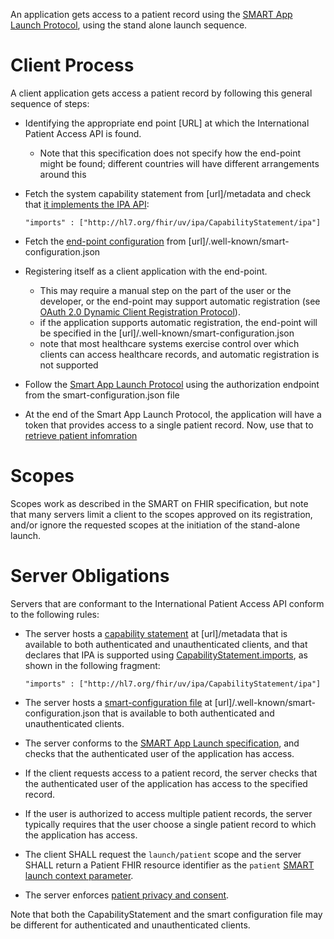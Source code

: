 An application gets access to a patient record using the [SMART App Launch Protocol](http://hl7.org/fhir/smart-app-launch/), using the stand alone launch sequence.

# Client Process 

A client application gets access a patient record by following this general sequence of steps:

* Identifying the appropriate end point [URL] at which the International Patient Access API is found. 
  * Note that this specification does not specify how the end-point might be found; different countries will have different arrangements around this 
  
* Fetch the system capability statement from [url]/metadata and check that [it implements the IPA API](conformance.html):

    ```"imports" : ["http://hl7.org/fhir/uv/ipa/CapabilityStatement/ipa"]```

* Fetch the [end-point configuration](http://www.hl7.org/fhir/smart-app-launch/conformance/index.html#using-well-known) from [url]/.well-known/smart-configuration.json 

* Registering itself as a client application with the end-point. 
  * This may require a manual step on the part of the user or the developer, or the end-point may support automatic registration (see [OAuth 2.0 Dynamic Client Registration Protocol](https://tools.ietf.org/html/rfc7591)). 
  * if the application supports automatic registration, the end-point will be specified in the [url]/.well-known/smart-configuration.json
  * note that most healthcare systems exercise control over which clients can access healthcare records, and automatic registration is not supported

* Follow the [Smart App Launch Protocol](http://www.hl7.org/fhir/smart-app-launch/index.html#standalone-launch-sequence) using the authorization endpoint from the smart-configuration.json file

* At the end of the Smart App Launch Protocol, the application will have a token that provides access to a single patient record. Now, use that to [retrieve patient infomration](fetching.html)

# Scopes 

Scopes work as described in the SMART on FHIR specification, but note that many servers limit a client to the scopes approved on its registration, 
and/or ignore the requested scopes at the initiation of the stand-alone launch.

# Server Obligations 

Servers that are conformant to the International Patient Access API conform to the following rules:

* The server hosts a [capability statement](http://hl7.org/fhir/capabilitystatement.html) at [url]/metadata that is available to both authenticated and unauthenticated clients, and that declares that IPA is supported using [CapabilityStatement.imports](http://hl7,org/fhir/capabilitystatement-definitions.html#CapabilityStatement.imports), as shown in the following fragment:

    ```"imports" : ["http://hl7.org/fhir/uv/ipa/CapabilityStatement/ipa"]```
    
* The server hosts a [smart-configuration file](http://www.hl7.org/fhir/smart-app-launch/conformance/index.html#using-well-known) at [url]/.well-known/smart-configuration.json that is available to both authenticated and unauthenticated clients.
* The server conforms to the [SMART App Launch specification](http://hl7.org/fhir/smart-app-launch/), and checks that the authenticated user of the application has access. 
* If the client requests access to a patient record, the server checks that the authenticated user of the application has access to the specified record. 
* If the user is authorized to access multiple patient records, the server typically requires that the user choose a single patient record to which the application has access.
* The client SHALL request the `launch/patient` scope and the server SHALL return a Patient FHIR resource identifier as the `patient` [SMART launch context parameter](http://hl7.org/fhir/smart-app-launch/scopes-and-launch-context/index.html#requesting-context-with-scopes). 
* The server enforces [patient privacy and consent](privacy.html).

Note that both the CapabilityStatement and the smart configuration file may be different for authenticated and unauthenticated clients.
